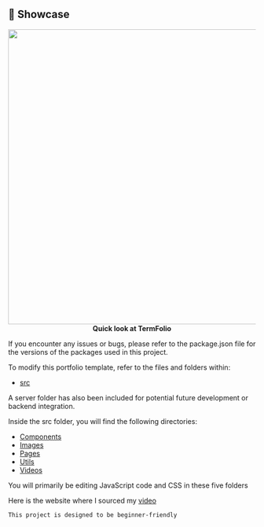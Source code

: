 ## 📸 Showcase

<p align="center">
<img src="./demo/termfolio.gif" width="600"><br>
<strong>Quick look at TermFolio</strong>
</p>

If you encounter any issues or bugs, please refer to the package.json file for the versions of the packages used in this project.

To modify this portfolio template, refer to the files and folders within:
 - [src](https://github.com/blkkap/TermFolio/tree/master/client/src)

A server folder has also been included for potential future development or backend integration.

Inside the src folder, you will find the following directories:
- [Components](https://github.com/blkkap/TermFolio/tree/master/client/src/Components)
- [Images](https://github.com/blkkap/TermFolio/tree/master/client/src/Images)
- [Pages](https://github.com/blkkap/TermFolio/tree/master/client/src/Pages)
- [Utils](https://github.com/blkkap/TermFolio/tree/master/client/src/Utils)
- [Videos](https://github.com/blkkap/TermFolio/tree/master/client/src/Videos)

You will primarily be editing JavaScript code and CSS in these five folders

Here is the website where I sourced my [video](https://www.pexels.com)


`This project is designed to be beginner-friendly`
